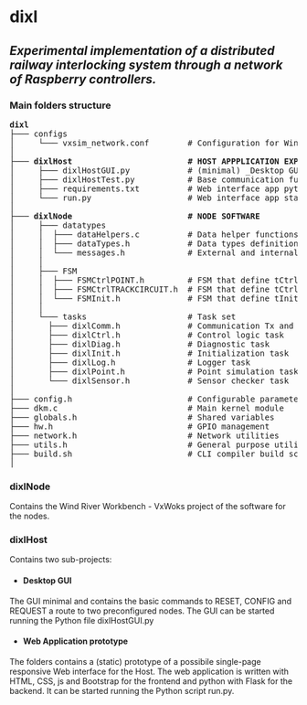 # dixl 
## _Experimental implementation of a distributed railway interlocking system through a network of Raspberry controllers._

### Main folders structure

<pre>
<b>dixl</b>
├─── configs
│     └─── vxsim_network.conf        # Configuration for Wind River Network Daemon for VxWorks Simulator (vxsimnetds)
│       
├─── <b>dixlHost                        # HOST APPPLICATION EXPERIMENTS</b>
│     ├─── dixlHostGUI.py            # (minimal) _Desktop GUI_
│     ├─── dixlHostTest.py           # Base communication function and test data
│     ├─── requirements.txt          # Web interface app python packages requirements
│     └─── run.py                    # Web interface app start script
│           
├─── <b>dixlNode                        # NODE SOFTWARE</b>
│     ├─── datatypes
│     │  ├─── dataHelpers.c          # Data helper functions
│     │  ├─── dataTypes.h            # Data types definitions
│     │  └─── messages.h             # External and internal messages definitions
│     │       
│     ├─── FSM
│     │  ├─── FSMCtrlPOINT.h         # FSM that define tCtrl task behaviour when operating as a Point controller
│     │  ├─── FSMCtrlTRACKCIRCUIT.h  # FSM that define tCtrl task behaviour when operating as a Track Circuit controller
│     │  └─── FSMInit.h              # FSM that define tInit task behaviour
│     │       
│     └─── tasks                     # Task set
│       ├─── dixlComm.h              # Communication Tx and Rx tasks common definitions
│       ├─── dixlCtrl.h              # Control logic task
│       ├─── dixlDiag.h              # Diagnostic task
│       ├─── dixlInit.h              # Initialization task
│       ├─── dixlLog.h               # Logger task
│       ├─── dixlPoint.h             # Point simulation task
│       └─── dixlSensor.h            # Sensor checker task
│
├─── config.h                        # Configurable parameters
├─── dkm.c                           # Main kernel module
├─── globals.h                       # Shared variables 
├─── hw.h                            # GPIO management
├─── network.h                       # Network utilities
├─── utils.h                         # General purpose utilities
├─── build.sh                        # CLI compiler build script
│    
</pre>

### dixlNode
Contains the Wind River Workbench - VxWoks project of the software for the nodes.

### dixlHost
Contains two sub-projects:

- #### Desktop GUI
The GUI minimal and contains the basic commands to RESET, CONFIG and REQUEST a route to two preconfigured nodes.
The GUI can be started running the Python file dixlHostGUI.py

- #### Web Application prototype
The folders contains a (static) prototype of a possibile single-page responsive Web interface for the Host.
The web application is written with HTML, CSS, js and Bootstrap for the frontend and python with Flask for the backend.
It can be started running the Python script run.py.
